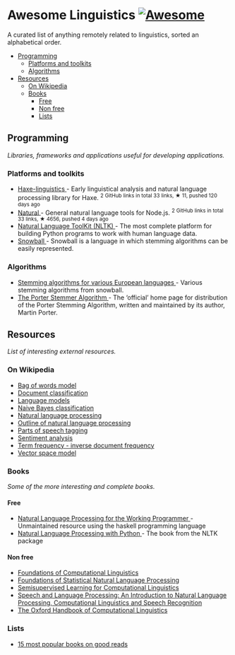 <h1>
 Awesome Linguistics
 <a href="https://github.com/sindresorhus/awesome">
  <img alt="Awesome" src="https://cdn.rawgit.com/sindresorhus/awesome/d7305f38d29fed78fa85652e3a63e154dd8e8829/media/badge.svg"/>
 </a>
</h1>
<p>
 A curated list of anything remotely related to linguistics, sorted an alphabetical order.
</p>
<ul>
 <li>
  <a href="#programming">
   Programming
  </a>
  <ul>
   <li>
    <a href="#platforms-and-toolkits">
     Platforms and toolkits
    </a>
   </li>
   <li>
    <a href="#algorithms">
     Algorithms
    </a>
   </li>
  </ul>
 </li>
 <li>
  <a href="#resources">
   Resources
  </a>
  <ul>
   <li>
    <a href="#on-wikipedia">
     On Wikipedia
    </a>
   </li>
   <li>
    <a href="#books">
     Books
    </a>
    <ul>
     <li>
      <a href="#free">
       Free
      </a>
     </li>
     <li>
      <a href="#non-free">
       Non free
      </a>
     </li>
     <li>
      <a href="#lists">
       Lists
      </a>
     </li>
    </ul>
   </li>
  </ul>
 </li>
</ul>
<h2>
 Programming
</h2>
<p>
 <em>
  Libraries, frameworks and applications useful for developing applications.
 </em>
</p>
<h3>
 Platforms and toolkits
</h3>
<ul>
 <li>
  <a href="https://github.com/sexybiggetje/haxe-linguistics">
   Haxe-linguistics
  </a>
  - Early linguistical analysis and natural language processing library for Haxe.
  <sup>
   2 GitHub links in total 33 links, &#9733 11, pushed 120 days ago
  </sup>
 </li>
 <li>
  <a href="https://github.com/NaturalNode/natural">
   Natural
  </a>
  - General natural language tools for Node.js.
  <sup>
   2 GitHub links in total 33 links, &#9733 4656, pushed 4 days ago
  </sup>
 </li>
 <li>
  <a href="http://www.nltk.org/">
   Natural Language ToolKit (NLTK)
  </a>
  - The most complete platform for building Python programs to work with human language data.
 </li>
 <li>
  <a href="http://snowball.tartarus.org/">
   Snowball
  </a>
  - Snowball is a language in which stemming algorithms can be easily represented.
 </li>
</ul>
<h3>
 Algorithms
</h3>
<ul>
 <li>
  <a href="http://snowball.tartarus.org/texts/stemmersoverview.html">
   Stemming algorithms for various European languages
  </a>
  - Various stemming algorithms from snowball.
 </li>
 <li>
  <a href="http://tartarus.org/martin/PorterStemmer/">
   The Porter Stemmer Algorithm
  </a>
  - The ‘official’ home page for distribution of the Porter Stemming Algorithm, written and maintained by its author, Martin Porter.
 </li>
</ul>
<h2>
 Resources
</h2>
<p>
 <em>
  List of interesting external resources.
 </em>
</p>
<h3>
 On Wikipedia
</h3>
<ul>
 <li>
  <a href="http://en.wikipedia.org/wiki/Bag-of-words_model">
   Bag of words model
  </a>
 </li>
 <li>
  <a href="http://en.wikipedia.org/wiki/Document_classification">
   Document classification
  </a>
 </li>
 <li>
  <a href="http://en.wikipedia.org/wiki/Language_model">
   Language models
  </a>
 </li>
 <li>
  <a href="http://en.wikipedia.org/wiki/Naive_Bayes_classifier">
   Naive Bayes classification
  </a>
 </li>
 <li>
  <a href="http://en.wikipedia.org/wiki/Natural_language_processing">
   Natural language processing
  </a>
 </li>
 <li>
  <a href="http://en.wikipedia.org/wiki/Outline_of_natural_language_processing">
   Outline of natural language processing
  </a>
 </li>
 <li>
  <a href="http://en.wikipedia.org/wiki/Part-of-speech_tagging">
   Parts of speech tagging
  </a>
 </li>
 <li>
  <a href="http://en.wikipedia.org/wiki/Sentiment_analysis">
   Sentiment analysis
  </a>
 </li>
 <li>
  <a href="http://en.wikipedia.org/wiki/Tf%E2%80%93idf">
   Term frequency - inverse document frequency
  </a>
 </li>
 <li>
  <a href="http://en.wikipedia.org/wiki/Vector_space_model">
   Vector space model
  </a>
 </li>
</ul>
<h3>
 Books
</h3>
<p>
 <em>
  Some of the more interesting and complete books.
 </em>
</p>
<h4>
 Free
</h4>
<ul>
 <li>
  <a href="http://nlpwp.org/book/index.xhtml">
   Natural Language Processing for the Working Programmer
  </a>
  - Unmaintained resource using the haskell programming language
 </li>
 <li>
  <a href="http://www.nltk.org/book/">
   Natural Language Processing with Python
  </a>
  - The book from the NLTK package
 </li>
</ul>
<h4>
 Non free
</h4>
<ul>
 <li>
  <a href="http://books.google.com/books?id=o9iGAgAAQBAJ&dq=Foundations+of+Computational+Linguistics&hl=nl&source=gbs_navlinks_s">
   Foundations of Computational Linguistics
  </a>
 </li>
 <li>
  <a href="https://books.google.nl/books?id=YiFDxbEX3SUC">
   Foundations of Statistical Natural Language Processing
  </a>
 </li>
 <li>
  <a href="http://books.google.com/books/about/Semisupervised_Learning_for_Computationa.html?id=VCd67cGB_rAC&redir_esc=y">
   Semisupervised Learning for Computational Linguistics
  </a>
 </li>
 <li>
  <a href="https://books.google.nl/books?id=fZmj5UNK8AQC">
   Speech and Language Processing: An Introduction to Natural Language Processing, Computational Linguistics and Speech Recognition
  </a>
 </li>
 <li>
  <a href="http://www.oxfordhandbooks.com/view/10.1093/oxfordhb/9780199276349.001.0001/oxfordhb-9780199276349">
   The Oxford Handbook of Computational Linguistics
  </a>
 </li>
</ul>
<h3>
 Lists
</h3>
<ul>
 <li>
  <a href="http://www.goodreads.com/shelf/show/natural-language-processing">
   15 most popular books on good reads
  </a>
 </li>
</ul>
